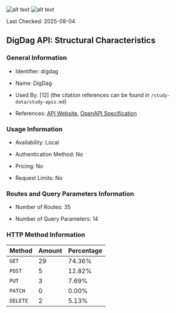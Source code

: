 ![alt text](https://img.shields.io/badge/OpenAPI_Specification-Oudated-orange.svg) ![alt text](https://img.shields.io/badge/Server_URL-Local-green.svg)

Last Checked: 2025-08-04

## DigDag API: Structural Characteristics

### General Information

- Identifier: digdag

- Name: DigDag

- Used By: [12] (the citation references can be found in `/study-data/study-apis.md`)

- References: [API Website](https://docs.digdag.io), [OpenAPI Specification](https://github.com/treasure-data/digdag/blob/master/digdag-docs/src/_extra/api/swagger.yaml)

### Usage Information

- Availability: Local

- Authentication Method: No

- Pricing: No

- Request Limits: No

### Routes and Query Parameters Information

- Number of Routes: 35

- Number of Query Parameters: 14

### HTTP Method Information

| Method | Amount | Percentage |
|--------|--------|------------|
| `GET` | 29 | 74.36% |
| `POST` | 5 | 12.82% |
| `PUT` | 3 | 7.69% |
| `PATCH` | 0 | 0.00% |
| `DELETE` | 2 | 5.13% |
